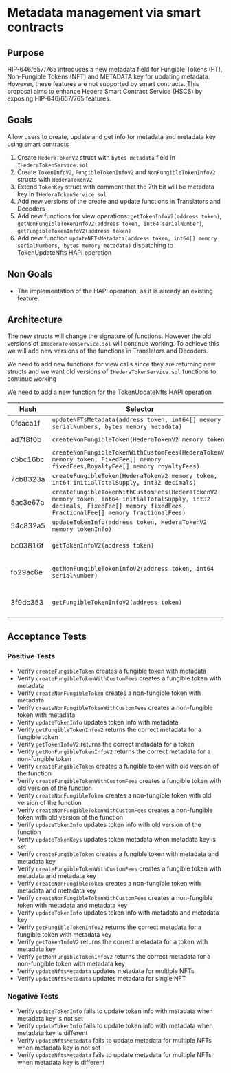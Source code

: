 # Metadata management via smart contracts

## Purpose

HIP-646/657/765 introduces a new metadata field for Fungible Tokens (FT), Non-Fungible Tokens (NFT) and METADATA key for
updating metadata. However, these features are not supported by smart contracts.
This proposal aims to enhance Hedera Smart Contract Service (HSCS) by exposing HIP-646/657/765 features.

## Goals

Allow users to create, update and get info for metadata and metadata key using smart contracts
1. Create `HederaTokenV2` struct with `bytes metadata` field in `IHederaTokenService.sol`
2. Create `TokenInfoV2`, `FungibleTokenInfoV2` and `NonFungibleTokenInfoV2` structs with `HederaTokenV2`
2. Extend `TokenKey` struct with comment that the 7th bit will be metadata key in `IHederaTokenService.sol`
3. Add new versions of the create and update functions in Translators and Decoders
4. Add new functions for view operations: `getTokenInfoV2(address token)`,
`getNonFungibleTokenInfoV2(address token, int64 serialNumber)`, `getFungibleTokenInfoV2(address token)`
5. Add new function `updateNFTsMetadata(address token, int64[] memory serialNumbers, bytes memory metadata)` dispatching to
TokenUpdateNfts HAPI operation

## Non Goals

- The implementation of the HAPI operation, as it is already an existing feature.

## Architecture

The new structs will change the signature of functions. However the old versions of `IHederaTokenService.sol`
will continue working. To achieve this we will add new versions of the functions in Translators and Decoders.

We need to add new functions for view calls since they are returning new structs and we want old
versions of `IHederaTokenService.sol` functions to continue working

We need to add a new function for the TokenUpdateNfts HAPI operation

|   Hash   |                                                                                   Selector                                                                                    |                                   Return                                   |
|----------|-------------------------------------------------------------------------------------------------------------------------------------------------------------------------------|----------------------------------------------------------------------------|
| 0fcaca1f | `updateNFTsMetadata(address token, int64[] memory serialNumbers, bytes memory metadata)`                                                                                      | `int responsecode`                                                         |
| ad7f8f0b | `createNonFungibleToken(HederaTokenV2 memory token)`                                                                                                                          | `(int responseCode, addess tokenAddress)`                                  |
| c5bc16bc | `createNonFungibleTokenWithCustomFees(HederaTokenV2 memory token, FixedFee[] memory fixedFees,RoyaltyFee[] memory royaltyFees)`                                               | `(int responseCode, addess tokenAddress)`                                  |
| 7cb8323a | `createFungibleToken(HederaTokenV2 memory token, int64 initialTotalSupply, int32 decimals)`                                                                                   | `(int responseCode, addess tokenAddress)`                                  |
| 5ac3e67a | `createFungibleTokenWithCustomFees(HederaTokenV2 memory token, int64 initialTotalSupply, int32 decimals, FixedFee[] memory fixedFees, FractionalFee[] memory fractionalFees)` | `(int responseCode, addess tokenAddress)`                                  |
| 54c832a5 | `updateTokenInfo(address token, HederaTokenV2 memory tokenInfo)`                                                                                                              | `int responseCode`                                                         |
| bc03816f | `getTokenInfoV2(address token)`                                                                                                                                               | `(int64 responseCode, TokenInfoV2 memory tokenInfo)`                       |
| fb29ac6e | `getNonFungibleTokenInfoV2(address token, int64 serialNumber)`                                                                                                                | `(int64 responseCode, NonFungibleTokenInfoV2 memory nonFungibleTokenInfo)` |
| 3f9dc353 | `getFungibleTokenInfoV2(address token)`                                                                                                                                       | `(int64 responseCode, FungibleTokenInfoV2 memory fungibleTokenInfo)`       |

## Acceptance Tests

### Positive Tests

- Verify `createFungibleToken` creates a fungible token with metadata
- Verify `createFungibleTokenWithCustomFees` creates a fungible token with metadata
- Verify `createNonFungibleToken` creates a non-fungible token with metadata
- Verify `createNonFungibleTokenWithCustomFees` creates a non-fungible token with metadata
- Verify `updateTokenInfo` updates token info with metadata
- Verify `getFungibleTokenInfoV2` returns the correct metadata for a fungible token
- Verify `getTokenInfoV2` returns the correct metadata for a token
- Verify `getNonFungibleTokenInfoV2` returns the correct metadata for a non-fungible token
- Verify `createFungibleToken` creates a fungible token with old version of the function
- Verify `createFungibleTokenWithCustomFees` creates a fungible token with old version of the function
- Verify `createNonFungibleToken` creates a non-fungible token with old version of the function
- Verify `createNonFungibleTokenWithCustomFees` creates a non-fungible token with old version of the function
- Verify `updateTokenInfo` updates token info with old version of the function
- Verify `updateTokenKeys` updates token metadata when metadata key is set
- Verify `createFungibleToken` creates a fungible token with metadata and metadata key
- Verify `createFungibleTokenWithCustomFees` creates a fungible token with metadata and metadata key
- Verify `createNonFungibleToken` creates a non-fungible token with metadata and metadata key
- Verify `createNonFungibleTokenWithCustomFees` creates a non-fungible token with metadata and metadata key
- Verify `updateTokenInfo` updates token info with metadata and metadata key
- Verify `getFungibleTokenInfoV2` returns the correct metadata for a fungible token with metadata key
- Verify `getTokenInfoV2` returns the correct metadata for a token with metadata key
- Verify `getNonFungibleTokenInfoV2` returns the correct metadata for a non-fungible token with metadata key
- Verify `updateNftsMetadata` updates metadata for multiple NFTs
- Verify `updateNftsMetadata` updates metadata for single NFT

### Negative Tests

- Verify `updateTokenInfo` fails to update token info with metadata when metadata key is not set
- Verify `updateTokenInfo` fails to update token info with metadata when metadata key is different
- Verify `updateNftsMetadata` fails to update metadata for multiple NFTs when metadata key is not set
- Verify `updateNftsMetadata` fails to update metadata for multiple NFTs when metadata key is different
